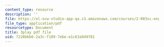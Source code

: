 ```yaml
---
content_type: resource
description: ''
file: https://ol-ocw-studio-app-qa.s3.amazonaws.com/courses/2-003sc-engineering-dynamics-fall-2011/7228bbb62a3cf1097ebee1c63a949781_zlbbbA5Uuu8.pdf
file_type: application/pdf
resourcetype: Document
title: 3play pdf file
uid: 7228bbb6-2a3c-f109-7ebe-e1c63a949781
---
```


